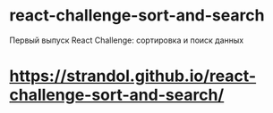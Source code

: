 # react-challenge-sort-and-search
Первый выпуск React Challenge: сортировка и поиск данных

# https://strandol.github.io/react-challenge-sort-and-search/
